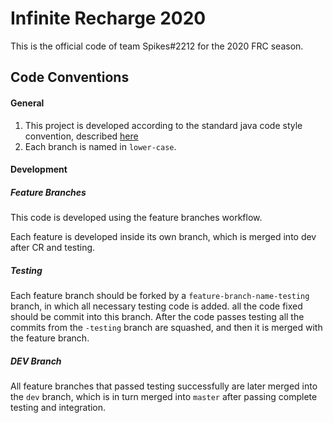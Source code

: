 # Infinite Recharge 2020

This is the official code of team Spikes#2212 for the 2020 FRC season.



## Code Conventions 

#### General 

1. This project is developed according to the standard java code style convention, described [here ](https://google.github.io/styleguide/javaguide.html)
2. Each branch is named in `lower-case`. 


#### Development

##### Feature Branches
This code is developed using the feature branches workflow. 

Each feature is developed inside its own branch, which is merged into dev after CR and testing. <br> 

##### Testing 

Each feature branch should be forked by a `feature-branch-name-testing` branch, in which all necessary testing code is added.
all the code fixed should be commit into this branch.
After the code passes testing all the commits from the `-testing` branch are squashed,
and then it is merged with the feature branch.

##### DEV Branch

All feature branches that passed testing successfully are later merged into the `dev` branch, 
which is in turn merged into `master` after passing complete testing and integration.  
